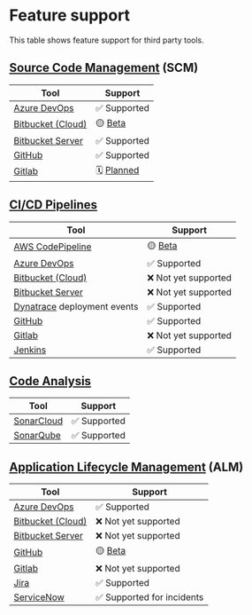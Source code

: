 # Feature support

This table shows feature support for third party tools.

## [Source Code Management](./config_code_management.md) (SCM)

| Tool                                                                        | Support                                                                     |
|-----------------------------------------------------------------------------|-----------------------------------------------------------------------------|
| [Azure DevOps](https://azure.microsoft.com/en-gb/products/devops/repos)     | ✅ Supported                                                                 |
| [Bitbucket (Cloud)](https://bitbucket.org/product)                          | 🟡 [Beta](https://github.com/DeloitteDigitalUK/code-metrics/issues/291)     |
| [Bitbucket Server](https://www.atlassian.com/software/bitbucket/enterprise) | ✅ Supported                                                                 |
| [GitHub](https://github.com/)                                               | ✅ Supported                                                                 |
| [Gitlab](https://about.gitlab.com/)                                         | 🗓️ [Planned](https://github.com/DeloitteDigitalUK/code-metrics/issues/325) |

## [CI/CD Pipelines](./config_pipelines.md)

| Tool                                                                        | Support                                                                 |
|-----------------------------------------------------------------------------|-------------------------------------------------------------------------|
| [AWS CodePipeline](https://aws.amazon.com/codepipeline/)                    | 🟡 [Beta](https://github.com/DeloitteDigitalUK/code-metrics/issues/541) |
| [Azure DevOps](https://azure.microsoft.com/en-gb/products/devops/repos)     | ✅ Supported                                                             |
| [Bitbucket (Cloud)](https://bitbucket.org/product)                          | ❌ Not yet supported                                                     |
| [Bitbucket Server](https://www.atlassian.com/software/bitbucket/enterprise) | ❌ Not yet supported                                                     |
| [Dynatrace](https://www.dynatrace.com/) deployment events                   | ✅ Supported                                                             |
| [GitHub](https://github.com/)                                               | ✅ Supported                                                             |
| [Gitlab](https://about.gitlab.com/)                                         | ❌ Not yet supported                                                     |
| [Jenkins](https://www.jenkins.io)                                           | ✅ Supported                                                             |

## [Code Analysis](./config_code_quality.md)

| Tool                                                                        | Support     |
|-----------------------------------------------------------------------------|-------------|
| [SonarCloud](https://www.sonarsource.com/products/sonarcloud/)              | ✅ Supported |
| [SonarQube](https://www.sonarsource.com/products/sonarqube/)                | ✅ Supported |

## [Application Lifecycle Management](./config_project_management.md) (ALM)

| Tool                                                                        | Support                                                                 |
|-----------------------------------------------------------------------------|-------------------------------------------------------------------------|
| [Azure DevOps](https://azure.microsoft.com/en-gb/products/devops/repos)     | ✅ Supported                                                             |
| [Bitbucket (Cloud)](https://bitbucket.org/product)                          | ❌ Not yet supported                                                     |
| [Bitbucket Server](https://www.atlassian.com/software/bitbucket/enterprise) | ❌ Not yet supported                                                     |
| [GitHub](https://github.com/)                                               | 🟡 [Beta](https://github.com/DeloitteDigitalUK/code-metrics/issues/166) |
| [Gitlab](https://about.gitlab.com/)                                         | ❌ Not yet supported                                                     |
| [Jira](https://www.atlassian.com/software/jira)                             | ✅ Supported                                                             |
| [ServiceNow](https://www.servicenow.com/)                                   | ✅ Supported for incidents                                               |
